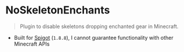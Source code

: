 # NoSkeletonEnchants

> Plugin to disable skeletons dropping enchanted gear in Minecraft.

- Built for [Spigot](https://www.spigotmc.org/) (`1.8.8`), I cannot guarantee functionality with other Minecraft APIs
